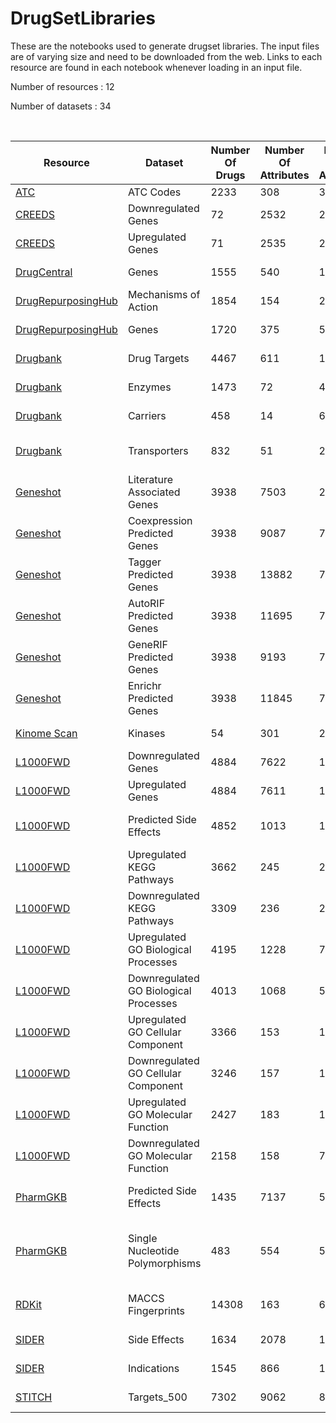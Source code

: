# DrugSetLibraries
These are the notebooks used to generate drugset libraries. The input files are of varying size and need to be downloaded from the web. Links to each resource are found in each notebook whenever loading in an input file.

Number of resources : 12

Number of datasets : 34

<br>

| Resource | Dataset | Number Of Drugs | Number Of Attributes | Number Of Unique Associations | Average drugs per annotation | Processing Notebook |
|-|-|-|-|----|-|-|
| [ATC](https://www.whocc.no/atc_ddd_index/) | ATC Codes | 2233 | 308 | 3054 | 9.9156 | [ ATC Codes Notebook ](https://github.com/MaayanLab/Drugmonizome/blob/master/drugsetlibraries/notebooks/ATC/ATC_drugsetlibrary.ipynb) |
| [CREEDS](https://amp.pharm.mssm.edu/CREEDS/) | Downregulated Genes | 72 | 2532 | 29782 | 11.7622 | [ CREEDS Notebook ](https://github.com/MaayanLab/Drugmonizome/blob/master/drugsetlibraries/notebooks/CREEDS/CREEDS_signature_drugsetlibrary.ipynb) |
| [CREEDS](https://amp.pharm.mssm.edu/CREEDS/) | Upregulated Genes | 71 | 2535 | 29603 | 11.6777| [ CREEDS Notebook ](https://github.com/MaayanLab/Drugmonizome/blob/master/drugsetlibraries/notebooks/CREEDS/CREEDS_signature_drugsetlibrary.ipynb) |
| [DrugCentral](http://drugcentral.org/) | Genes | 1555 | 540 | 10350 | 19.1667 | [ DrugCentral Notebook ](https://github.com/MaayanLab/Drugmonizome/blob/master/drugsetlibraries/notebooks/DrugCentral/DrugCentral_target_drugsetlibrary.ipynb) |
| [DrugRepurposingHub](https://clue.io/data/REP#REP) | Mechanisms of Action | 1854 | 154 | 2060 | 13.3766 | [ DrugRepurposingHub MoA Notebook ](https://github.com/MaayanLab/Drugmonizome/blob/master/drugsetlibraries/notebooks/DrugRepurposingHub/DrugRepurposingHub_mechanismOfAction_drugsetlibrary.ipynb) |
| [DrugRepurposingHub](https://clue.io/data/REP#REP) | Genes | 1720 | 375 | 5841 | 15.576 | [ DrugRepurposingHub Targets Notebook ](https://github.com/MaayanLab/Drugmonizome/blob/master/drugsetlibraries/notebooks/DrugRepurposingHub/DrugRepurposingHub_target_drugsetlibrary.ipynb) |
| [Drugbank](https://www.drugbank.ca/releases/latest#protein-identifiers) | Drug Targets | 4467 | 611 | 10657 | 17.4255 | [ Drugbank Targets Notebook ](https://github.com/MaayanLab/Drugmonizome/blob/master/drugsetlibraries/notebooks/Drugbank/Small%20molecules/Drugbank_small_molecule_targets_drugsetlibrary.ipynb) |
| [Drugbank](https://www.drugbank.ca/releases/latest#protein-identifiers) | Enzymes | 1473 | 72 | 4301 | 59.7361 | [ Drugbank Enzymes Notebook ](https://github.com/MaayanLab/Drugmonizome/blob/master/drugsetlibraries/notebooks/Drugbank/Small%20molecules/Drugbank_small_molecule_enzymes_drugsetlibrary.ipynb) |
| [Drugbank](https://www.drugbank.ca/releases/latest#protein-identifiers) | Carriers | 458 | 14 | 672 | 44.7857 | [ Drugbank Carriers Notebook ](https://github.com/MaayanLab/Drugmonizome/blob/master/drugsetlibraries/notebooks/Drugbank/Small%20molecules/Drugbank_small_molecule_carriers_drugsetlibrary.ipynb) |
| [Drugbank](https://www.drugbank.ca/releases/latest#protein-identifiers) | Transporters | 832 | 51 | 2387 | 46.8039 | [ Drugbank Transporters Notebook ](https://github.com/MaayanLab/Drugmonizome/blob/master/drugsetlibraries/notebooks/Drugbank/Small%20molecules/Drugbank_small_molecule_transporters_drugsetlibrary.ipynb) |
| [Geneshot](https://amp.pharm.mssm.edu/geneshot/) | Literature Associated Genes | 3938 | 7503 | 283625 | 37.8015 | [ Geneshot Associated Genes Notebook ](https://github.com/MaayanLab/Drugmonizome/blob/master/drugsetlibraries/notebooks/Geneshot/Geneshot_associated_genes_drugsetlibrary.ipynb) |
| [Geneshot](https://amp.pharm.mssm.edu/geneshot/) | Coexpression Predicted Genes | 3938 | 9087 | 717497 | 78.9586 | [ Geneshot Predicted Genes Notebook ](https://github.com/MaayanLab/Drugmonizome/blob/master/drugsetlibraries/notebooks/Geneshot/Geneshot_predicted_genes_drugsetlibrary.ipynb) |
| [Geneshot](https://amp.pharm.mssm.edu/geneshot/) | Tagger Predicted Genes | 3938 | 13882 | 771849 | 55.6007 | [ Geneshot Predicted Genes Notebook ](https://github.com/MaayanLab/Drugmonizome/blob/master/drugsetlibraries/notebooks/Geneshot/Geneshot_predicted_genes_drugsetlibrary.ipynb) |
| [Geneshot](https://amp.pharm.mssm.edu/geneshot/) | AutoRIF Predicted Genes | 3938 | 11695 | 772329 | 66.0392 | [ Geneshot Predicted Genes Notebook ](https://github.com/MaayanLab/Drugmonizome/blob/master/drugsetlibraries/notebooks/Geneshot/Geneshot_predicted_genes_drugsetlibrary.ipynb) |
| [Geneshot](https://amp.pharm.mssm.edu/geneshot/) | GeneRIF Predicted Genes | 3938 | 9193 | 723077 | 78.6552 | [ Geneshot Predicted Genes Notebook ](https://github.com/MaayanLab/Drugmonizome/blob/master/drugsetlibraries/notebooks/Geneshot/Geneshot_predicted_genes_drugsetlibrary.ipynb) |
| [Geneshot](https://amp.pharm.mssm.edu/geneshot/) | Enrichr Predicted Genes | 3938 | 11845 | 734799 | 62.0345 | [ Geneshot Predicted Genes Notebook ](https://github.com/MaayanLab/Drugmonizome/blob/master/drugsetlibraries/notebooks/Geneshot/Geneshot_predicted_genes_drugsetlibrary.ipynb) |
| [Kinome Scan](http://lincs.hms.harvard.edu/kinomescan/) | Kinases | 54 | 301 | 2810 | 9.3355 | [ KinomeScan Kinase Notebook ](https://github.com/MaayanLab/Drugmonizome/blob/master/drugsetlibraries/notebooks/KinomeScan/KinomeScan_kinase_drugsetlibrary.ipynb) |
| [L1000FWD](https://amp.pharm.mssm.edu/L1000FWD/) | Downregulated Genes | 4884 | 7622 | 1060251 | 139.1040 | [ L1000FWD Signatures Notebook ](https://github.com/MaayanLab/Drugmonizome/blob/master/drugsetlibraries/notebooks/L1000FWD/L1000FWD_significant_signatures.ipynb) |
| [L1000FWD](https://amp.pharm.mssm.edu/L1000FWD/) | Upregulated Genes | 4884 | 7611 | 1087474 | 142.8819 | [ L1000FWD Signatures Notebook ](https://github.com/MaayanLab/Drugmonizome/blob/master/drugsetlibraries/notebooks/L1000FWD/L1000FWD_significant_signatures.ipynb) |
| [L1000FWD](https://amp.pharm.mssm.edu/L1000FWD/) | Predicted Side Effects | 4852 | 1013 | 100635 | 99.3435 | [ L1000FWD Predicted Side Effect Notebook ](https://github.com/MaayanLab/Drugmonizome/blob/master/drugsetlibraries/notebooks/L1000FWD/L1000FWD_predicted_side_effect_drugsetlibrary.ipynb) |
| [L1000FWD](https://amp.pharm.mssm.edu/L1000FWD/) | Upregulated KEGG Pathways | 3662 | 245 | 29543 | 120.5837 | [ L1000FWD KEGG Notebook ](https://github.com/MaayanLab/Drugmonizome/blob/master/drugsetlibraries/notebooks/L1000FWD/L1000FWD_KEGG_drugsetlibrary.ipynb) |
| [L1000FWD](https://amp.pharm.mssm.edu/L1000FWD/) | Downregulated KEGG Pathways | 3309 | 236 | 20602 | 87.2966 | [ L1000FWD KEGG Notebook ](https://github.com/MaayanLab/Drugmonizome/blob/master/drugsetlibraries/notebooks/L1000FWD/L1000FWD_KEGG_drugsetlibrary.ipynb) |
| [L1000FWD](https://amp.pharm.mssm.edu/L1000FWD/) | Upregulated GO Biological Processes | 4195 | 1228 | 71261 | 58.0301 | [ L1000FWD GO Notebook ](https://github.com/MaayanLab/Drugmonizome/blob/master/drugsetlibraries/notebooks/L1000FWD/L1000FWD_GO_drugsetlibrary.ipynb) |
| [L1000FWD](https://amp.pharm.mssm.edu/L1000FWD/) | Downregulated GO Biological Processes | 4013 | 1068 | 54525 | 51.0533 | [ L1000FWD GO Notebook ](https://github.com/MaayanLab/Drugmonizome/blob/master/drugsetlibraries/notebooks/L1000FWD/L1000FWD_GO_drugsetlibrary.ipynb) |
| [L1000FWD](https://amp.pharm.mssm.edu/L1000FWD/) | Upregulated GO Cellular Component | 3366 | 153 | 15587 | 101.8758 | [ L1000FWD GO Notebook ](https://github.com/MaayanLab/Drugmonizome/blob/master/drugsetlibraries/notebooks/L1000FWD/L1000FWD_GO_drugsetlibrary.ipynb) |
| [L1000FWD](https://amp.pharm.mssm.edu/L1000FWD/) | Downregulated GO Cellular Component | 3246 | 157 | 15830 | 100.828 | [ L1000FWD GO Notebook ](https://github.com/MaayanLab/Drugmonizome/blob/master/drugsetlibraries/notebooks/L1000FWD/L1000FWD_GO_drugsetlibrary.ipynb) |
| [L1000FWD](https://amp.pharm.mssm.edu/L1000FWD/) | Upregulated GO Molecular Function | 2427 | 183 | 10389 | 56.7705 | [ L1000FWD GO Notebook ](https://github.com/MaayanLab/Drugmonizome/blob/master/drugsetlibraries/notebooks/L1000FWD/L1000FWD_GO_drugsetlibrary.ipynb) |
| [L1000FWD](https://amp.pharm.mssm.edu/L1000FWD/) | Downregulated GO Molecular Function | 2158 | 158 | 7674 | 48.5696 | [ L1000FWD GO Notebook ](https://github.com/MaayanLab/Drugmonizome/blob/master/drugsetlibraries/notebooks/L1000FWD/L1000FWD_GO_drugsetlibrary.ipynb) |
| [PharmGKB](https://www.pharmgkb.org/downloads) | Predicted Side Effects | 1435 | 7137 | 504739 | 70.7214 | [ OFFSIDES Predicted Side Effects Notebook ](https://github.com/MaayanLab/Drugmonizome/blob/master/drugsetlibraries/notebooks/PharmGKB/OFFSIDES_side_effects_drugsetlibrary.ipynb) |
| [PharmGKB](https://www.pharmgkb.org/downloads) | Single Nucleotide Polymorphisms | 483 | 554 | 5555 | 10.0271 | [ PharmGKB Associated Single Nucleotide Polymorphisms Notebook ](https://github.com/MaayanLab/Drugmonizome/blob/master/drugsetlibraries/notebooks/PharmGKB/PharmGKB_snp_drugsetlibrary.ipynb) |
| [RDKit](https://www.rdkit.org/) | MACCS Fingerprints | 14308 | 163 | 665070 | 4080.184 | [ RDKit MACCS Fingerprints Notebook ](https://github.com/MaayanLab/Drugmonizome/blob/master/drugsetlibraries/notebooks/RDKIT/RDKIT_MACCS_drugsetlibrary.ipynb) |
| [SIDER](http://sideeffects.embl.de/download/) | Side Effects | 1634 | 2078 | 154950 | 74.5669 | [ SIDER Side Effects Notebook ](https://github.com/MaayanLab/Drugmonizome/blob/master/drugsetlibraries/notebooks/SIDER/SIDER_side_effects_drugsetlibrary.ipynb) |
| [SIDER](http://sideeffects.embl.de/download/) | Indications | 1545 | 866 | 18760 | 21.6628 | [ SIDER Indications Notebook ](https://github.com/MaayanLab/Drugmonizome/blob/master/drugsetlibraries/notebooks/SIDER/SIDER_indications_drugsetlibrary.ipynb) |
| [STITCH](http://stitch.embl.de/) | Targets_500 | 7302 | 9062 | 807080 | 89.062 | [ STITCH Targets Notebook ](https://github.com/MaayanLab/Drugmonizome/blob/master/drugsetlibraries/notebooks/STITCH/STITCH_target_drugsetlibrary.ipynb) |


